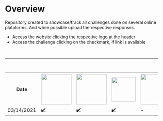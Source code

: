 # Overview
Repository created to showcase/track all challenges done on several online plataforms. And when possible upload the respective responses.

- Access the website clicking the respective logo at the header
- Access the challenge clicking on the checkmark, if link is available

<br>

---

<br>

<table>
    <tr>
        <th>Date</th>
        <th><a href="https://www.urionlinejudge.com.br" target="_blank" rel="noreferrer noopener"><img src="https://www.urionlinejudge.com.br/judge/img/5.0/logo.130615.png" width="100"/></a></th>
        <th><a href="https://www.hackerrank.com" target="_blank" rel="noreferrer noopener"><img src="https://www.hackerrank.com/wp-content/uploads/2018/08/hackerrank_logo.png" width="100"/></a></th>
        <th><a href="https://www.codewars.com" target="_blank" rel="noreferrer noopener"><img src="https://www.qualified.io/shared/images/codewars-black-large-24a9d355.png" width="80"/></a></th>
        <th><a href="https://exercism.io" target="_blank" rel="noreferrer noopener"><img src="https://assets.exercism.io/assets/logo-white-e3be059a4bfc4bf65f196a12105e9cff389b5a67f2065a0862d4ff6153571ef5.png" width="100"></a></th>
        <th><a href="https://leetcode.com/" target="_blank" rel="noreferrer noopener"><img src="https://miro.medium.com/max/2720/1*kBWo_GWrG58h28kDHwnBfg.png" width="100"></a></th>
    </tr>
    <tr>
        <td>03/14/2021</td>
        <td><a href="https://www.urionlinejudge.com.br/judge/pt/problems/view/1000" target="_blank" rel="noreferrer noopener">✔️</a></td>
        <td><a href="https://www.hackerrank.com/challenges/capitalize/problem" target="_blank" rel="noreferrer noopener">✔️</a></td>
        <td><a href="https://www.codewars.com/kata/54521e9ec8e60bc4de000d6c/train/python" target="_blank" rel="noreferrer noopener">✔️</a></td>
        <td>-</td>
        <td><a href="https://leetcode.com/problems/reverse-integer/" target="_blank" rel="noreferrer noopener">✔️</a></td>
    </tr>
</table>

